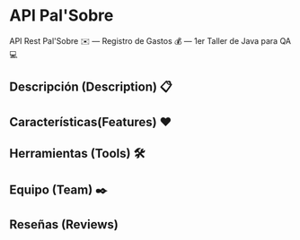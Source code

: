 # API Pal'Sobre

API Rest Pal'Sobre ✉️ — Registro de Gastos 💰  — 1er Taller de Java para QA 💻


## Descripción (Description) 📋

## Características(Features) ❤️

## Herramientas (Tools) 🛠

## Equipo (Team) ✒️

## Reseñas (Reviews)
